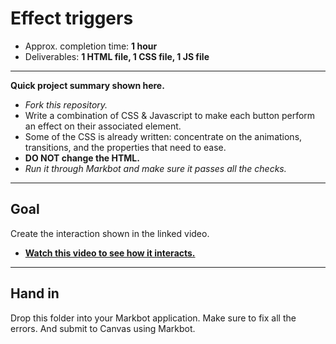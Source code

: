 # Effect triggers

- Approx. completion time: **1 hour**
- Deliverables: **1 HTML file, 1 CSS file, 1 JS file**

---

**Quick project summary shown here.**

- *Fork this repository.*
- Write a combination of CSS & Javascript to make each button perform an effect on their associated element.
- Some of the CSS is already written: concentrate on the animations, transitions, and the properties that need to ease.
- **DO NOT change the HTML.**
- *Run it through Markbot and make sure it passes all the checks.*

---

## Goal

Create the interaction shown in the linked video.

- [**Watch this video to see how it interacts.**](https://youtu.be/RwLVZmCUqOY)

---

## Hand in

Drop this folder into your Markbot application. Make sure to fix all the errors. And submit to Canvas using Markbot.
